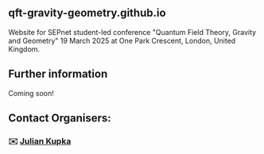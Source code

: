 ## qft-gravity-geometry.github.io
Website for SEPnet student-led conference "Quantum Field Theory, Gravity and Geometry" 19 March 2025 at One Park Crescent, London, United Kingdom. 

## Further information
Coming soon! 

## Contact Organisers: 
### ✉️ [Julian Kupka](mailto:J.Kupka@herts.ac.uk)  

<!--
**qft-gravity-geometry25/qft-gravity-geometry25** is a ✨ _special_ ✨ repository because its `README.md` (this file) appears on your GitHub profile.

Here are some ideas to get you started:

- 🔭 I’m currently working on ...
- 🌱 I’m currently learning ...
- 👯 I’m looking to collaborate on ...
- 🤔 I’m looking for help with ...
- 💬 Ask me about ...
- 📫 How to reach me: ...
- 😄 Pronouns: ...
- ⚡ Fun fact: ...
-->
